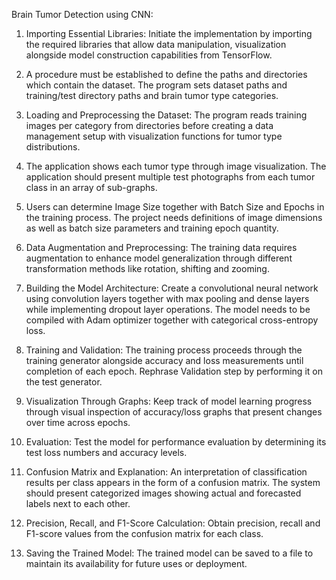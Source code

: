 Brain Tumor Detection using CNN: 

1. Importing Essential Libraries: 
Initiate the implementation by importing the required libraries that allow data manipulation, visualization alongside model construction capabilities from TensorFlow.

2. A procedure must be established to define the paths and directories which contain the dataset. 
The program sets dataset paths and training/test directory paths and brain tumor type categories.

3. Loading and Preprocessing the Dataset: 
The program reads training images per category from directories before creating a data management setup with visualization functions for tumor type distributions.

4. The application shows each tumor type through image visualization. 
The application should present multiple test photographs from each tumor class in an array of sub-graphs.

5. Users can determine Image Size together with Batch Size and Epochs in the training process. 
The project needs definitions of image dimensions as well as batch size parameters and training epoch quantity.

6. Data Augmentation and Preprocessing: 
The training data requires augmentation to enhance model generalization through different transformation methods like rotation, shifting and zooming.

7. Building the Model Architecture: 
Create a convolutional neural network using convolution layers together with max pooling and dense layers while implementing dropout layer operations. The model needs to be compiled with Adam optimizer together with categorical cross-entropy loss.

8. Training and Validation: 
The training process proceeds through the training generator alongside accuracy and loss measurements until completion of each epoch. Rephrase Validation step by performing it on the test generator.

9. Visualization Through Graphs: 
Keep track of model learning progress through visual inspection of accuracy/loss graphs that present changes over time across epochs.

10. Evaluation: 
Test the model for performance evaluation by determining its test loss numbers and accuracy levels.

11. Confusion Matrix and Explanation: 
An interpretation of classification results per class appears in the form of a confusion matrix. The system should present categorized images showing actual and forecasted labels next to each other.

12. Precision, Recall, and F1-Score Calculation: 
Obtain precision, recall and F1-score values from the confusion matrix for each class.

13. Saving the Trained Model: 
The trained model can be saved to a file to maintain its availability for future uses or deployment.



